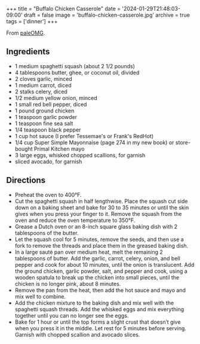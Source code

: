 +++
title = "Buffalo Chicken Casserole"
date = '2024-01-29T21:48:03-09:00'
draft = false
image = 'buffalo-chicken-casserole.jpg'
archive = true
tags = ['dinner']
+++

From [paleOMG](https://paleomg.com/sneak-peek-recipe-from-juli-bauers-paleo-cookbook-buffalo-chicken-casserole/).

## Ingredients
* 1 medium spaghetti squash (about 2 1/2 pounds)
* 4 tablespoons butter, ghee, or coconut oil, divided
* 2 cloves garlic, minced
* 1 medium carrot, diced
* 2 stalks celery, diced
* 1/2 medium yellow onion, minced
* 1 small red bell pepper, diced
* 1 pound ground chicken
* 1 teaspoon garlic powder
* 1 teaspoon fine sea salt
* 1/4 teaspoon black pepper
* 1 cup hot sauce (I prefer Tessemae's or Frank's RedHot)
* 1/4 cup Super Simple Mayonnaise (page 274 in my new book) or store-bought Primal Kitchen mayo
* 3 large eggs, whisked chopped scallions, for garnish
* sliced avocado, for garnish

## Directions
* Preheat the oven to 400°F.
* Cut the spaghetti squash in half lengthwise. Place the squash cut side down on a baking sheet and bake for 30 to 35 minutes or until the skin gives when you press your finger to it. Remove the squash from the oven and reduce the oven temperature to 350°F.
* Grease a Dutch oven or an 8-inch square glass baking dish with 2 tablespoons of the butter.
* Let the squash cool for 5 minutes, remove the seeds, and then use a fork to remove the threads and place them in the greased baking dish.
* In a large sauté pan over medium heat, melt the remaining 2 tablespoons of butter. Add the garlic, carrot, celery, onion, and bell pepper and cook for about 10 minutes, until the onion is translucent. Add the ground chicken, garlic powder, salt, and pepper and cook, using a wooden spatula to break up the chicken into small pieces, until the chicken is no longer pink, about 8 minutes.
* Remove the pan from the heat, then add the hot sauce and mayo and mix well to combine.
* Add the chicken mixture to the baking dish and mix well with the spaghetti squash threads. Add the whisked eggs and mix everything together until you can no longer see the eggs.
* Bake for 1 hour or until the top forms a slight crust that doesn’t give when you press it in the middle. Let rest for 5 minutes before serving. Garnish with chopped scallion and avocado slices.
